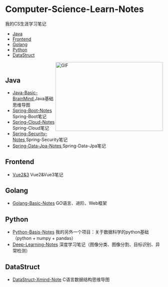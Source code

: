 # Computer-Science-Learn-Notes

我的CS生涯学习笔记
  - [Java](#java)
  - [Frontend](#Frontend)
  - [Golang](#golang)
  - [Python](#python)
  - [DataStruct](#data-struct)


<img align="right" alt="GIF" src="https://github.com/abhisheknaiidu/abhisheknaiidu/blob/master/code.gif?raw=true" width="343" height="220" title="Do what you like, and do it best!"> &nbsp;&nbsp;&nbsp;&nbsp;

## Java

* [Java-Basic-BrainMind ](https://github.com/zhiyu1998/My-Learn-Notes/tree/master/Java-Basic-BrainMind)  Java基础思维导图
* [Spring-Boot-Notes ](https://github.com/zhiyu1998/My-Learn-Notes/tree/master/Spring-Boot-Notes) Spring-Boot笔记
* [Spring-Cloud-Notes ](https://github.com/zhiyu1998/My-Learn-Notes/tree/master/Spring-Cloud-Notes)  Spring-Cloud笔记
* [Spring-Security-Notes ](https://github.com/zhiyu1998/My-Learn-Notes/tree/master/Spring-Security-Notes)  Spring-Security笔记
* [Spring-Data-Jpa-Notes ](https://github.com/zhiyu1998/My-Learn-Notes/tree/master/Spring-Data-Jpa-Notes)  Spring-Data-Jpa笔记

## Frontend
* [Vue2&3](https://github.com/zhiyu1998/Computer-Science-Learn-Notes/tree/master/Vue2%263_Notes) Vue2&Vue3笔记

## Golang

* [Golang-Basic-Notes](https://github.com/zhiyu1998/My-Learn-Notes/tree/master/Golang-Basic-Notes)   GO语言、进阶、Web框架



## Python
* [ Python-Basis-Notes](https://github.com/zhiyu1998/Python-Basis-Notes) 我的另外一个项目：关于数据科学的python基础（python + numpy + pandas）
* [Deep-Learning-Notes](https://github.com/zhiyu1998/My-Learn-Notes/tree/master/Deep-Learning-Notes)  深度学习笔记（图像分类、图像分割、目标识别、异常检测）



## DataStruct

* [DataStruct-Xmind-Note](https://github.com/zhiyu1998/My-Learn-Notes/tree/master/DataStruct-Xmind-Note)  C语言数据结构思维导图
